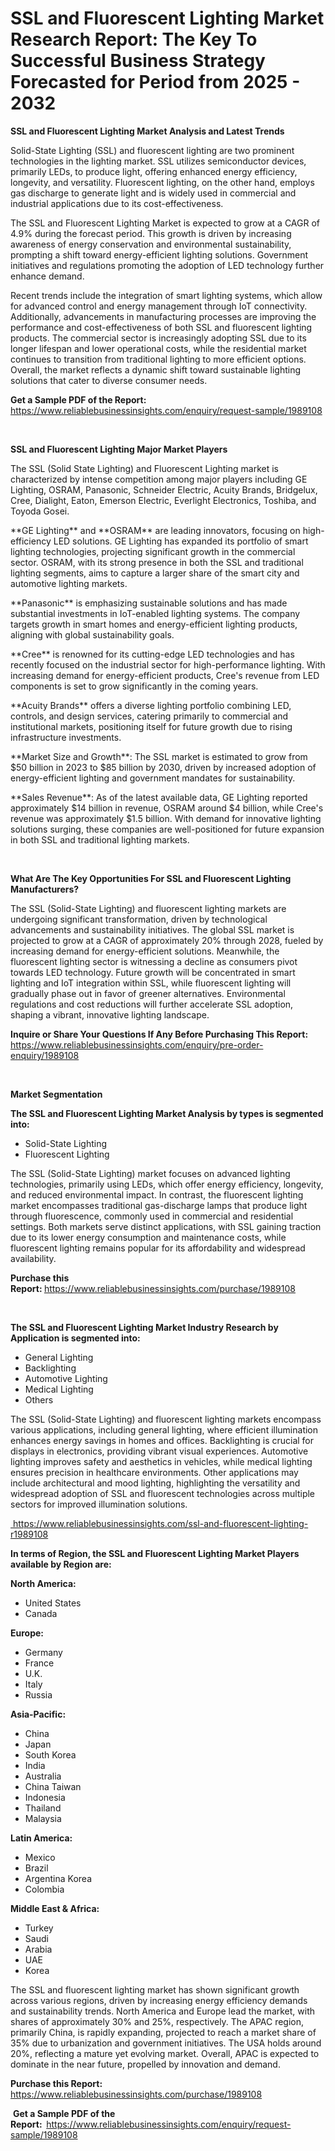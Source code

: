 <p><h1>SSL and Fluorescent Lighting Market Research Report: The Key To Successful Business Strategy Forecasted for Period from 2025 - 2032</h1></p><p><strong>SSL and Fluorescent Lighting Market Analysis and Latest Trends</strong></p>
<p><p>Solid-State Lighting (SSL) and fluorescent lighting are two prominent technologies in the lighting market. SSL utilizes semiconductor devices, primarily LEDs, to produce light, offering enhanced energy efficiency, longevity, and versatility. Fluorescent lighting, on the other hand, employs gas discharge to generate light and is widely used in commercial and industrial applications due to its cost-effectiveness.</p><p>The SSL and Fluorescent Lighting Market is expected to grow at a CAGR of 4.9% during the forecast period. This growth is driven by increasing awareness of energy conservation and environmental sustainability, prompting a shift toward energy-efficient lighting solutions. Government initiatives and regulations promoting the adoption of LED technology further enhance demand. </p><p>Recent trends include the integration of smart lighting systems, which allow for advanced control and energy management through IoT connectivity. Additionally, advancements in manufacturing processes are improving the performance and cost-effectiveness of both SSL and fluorescent lighting products. The commercial sector is increasingly adopting SSL due to its longer lifespan and lower operational costs, while the residential market continues to transition from traditional lighting to more efficient options. Overall, the market reflects a dynamic shift toward sustainable lighting solutions that cater to diverse consumer needs.</p></p>
<p><strong>Get a Sample PDF of the Report:&nbsp;</strong> <a href="https://www.reliablebusinessinsights.com/enquiry/request-sample/1989108?utm_campaign=2292&utm_medium=2&utm_source=Github&utm_content=ia&utm_term=12042025&utm_id=ssl-and-fluorescent-lighting">https://www.reliablebusinessinsights.com/enquiry/request-sample/1989108</a></p>
<p>&nbsp;</p>
<p><strong>SSL and Fluorescent Lighting Major Market Players</strong></p>
<p><p>The SSL (Solid State Lighting) and Fluorescent Lighting market is characterized by intense competition among major players including GE Lighting, OSRAM, Panasonic, Schneider Electric, Acuity Brands, Bridgelux, Cree, Dialight, Eaton, Emerson Electric, Everlight Electronics, Toshiba, and Toyoda Gosei. </p><p>**GE Lighting** and **OSRAM** are leading innovators, focusing on high-efficiency LED solutions. GE Lighting has expanded its portfolio of smart lighting technologies, projecting significant growth in the commercial sector. OSRAM, with its strong presence in both the SSL and traditional lighting segments, aims to capture a larger share of the smart city and automotive lighting markets.</p><p>**Panasonic** is emphasizing sustainable solutions and has made substantial investments in IoT-enabled lighting systems. The company targets growth in smart homes and energy-efficient lighting products, aligning with global sustainability goals.</p><p>**Cree** is renowned for its cutting-edge LED technologies and has recently focused on the industrial sector for high-performance lighting. With increasing demand for energy-efficient products, Cree's revenue from LED components is set to grow significantly in the coming years.</p><p>**Acuity Brands** offers a diverse lighting portfolio combining LED, controls, and design services, catering primarily to commercial and institutional markets, positioning itself for future growth due to rising infrastructure investments. </p><p>**Market Size and Growth**: The SSL market is estimated to grow from $50 billion in 2023 to $85 billion by 2030, driven by increased adoption of energy-efficient lighting and government mandates for sustainability. </p><p>**Sales Revenue**: As of the latest available data, GE Lighting reported approximately $14 billion in revenue, OSRAM around $4 billion, while Cree's revenue was approximately $1.5 billion. With demand for innovative lighting solutions surging, these companies are well-positioned for future expansion in both SSL and traditional lighting markets.</p></p>
<p>&nbsp;</p>
<p><strong>What Are The Key Opportunities For SSL and Fluorescent Lighting Manufacturers?</strong></p>
<p><p>The SSL (Solid-State Lighting) and fluorescent lighting markets are undergoing significant transformation, driven by technological advancements and sustainability initiatives. The global SSL market is projected to grow at a CAGR of approximately 20% through 2028, fueled by increasing demand for energy-efficient solutions. Meanwhile, the fluorescent lighting sector is witnessing a decline as consumers pivot towards LED technology. Future growth will be concentrated in smart lighting and IoT integration within SSL, while fluorescent lighting will gradually phase out in favor of greener alternatives. Environmental regulations and cost reductions will further accelerate SSL adoption, shaping a vibrant, innovative lighting landscape.</p></p>
<p><strong>Inquire or Share Your Questions If Any Before Purchasing This Report:</strong> <a href="https://www.reliablebusinessinsights.com/enquiry/pre-order-enquiry/1989108?utm_campaign=2292&utm_medium=2&utm_source=Github&utm_content=ia&utm_term=12042025&utm_id=ssl-and-fluorescent-lighting">https://www.reliablebusinessinsights.com/enquiry/pre-order-enquiry/1989108</a></p>
<p>&nbsp;</p>
<p><strong>Market Segmentation</strong></p>
<p><strong>The SSL and Fluorescent Lighting Market Analysis by types is segmented into:</strong></p>
<p><ul><li>Solid-State Lighting</li><li>Fluorescent Lighting</li></ul></p>
<p><p>The SSL (Solid-State Lighting) market focuses on advanced lighting technologies, primarily using LEDs, which offer energy efficiency, longevity, and reduced environmental impact. In contrast, the fluorescent lighting market encompasses traditional gas-discharge lamps that produce light through fluorescence, commonly used in commercial and residential settings. Both markets serve distinct applications, with SSL gaining traction due to its lower energy consumption and maintenance costs, while fluorescent lighting remains popular for its affordability and widespread availability.</p></p>
<p><strong>Purchase this Report:&nbsp;</strong><a href="https://www.reliablebusinessinsights.com/purchase/1989108?utm_campaign=2292&utm_medium=2&utm_source=Github&utm_content=ia&utm_term=12042025&utm_id=ssl-and-fluorescent-lighting">https://www.reliablebusinessinsights.com/purchase/1989108</a></p>
<p>&nbsp;</p>
<p><strong>The SSL and Fluorescent Lighting Market Industry Research by Application is segmented into:</strong></p>
<p><ul><li>General Lighting</li><li>Backlighting</li><li>Automotive Lighting</li><li>Medical Lighting</li><li>Others</li></ul></p>
<p><p>The SSL (Solid-State Lighting) and fluorescent lighting markets encompass various applications, including general lighting, where efficient illumination enhances energy savings in homes and offices. Backlighting is crucial for displays in electronics, providing vibrant visual experiences. Automotive lighting improves safety and aesthetics in vehicles, while medical lighting ensures precision in healthcare environments. Other applications may include architectural and mood lighting, highlighting the versatility and widespread adoption of SSL and fluorescent technologies across multiple sectors for improved illumination solutions.</p></p>
<p><a href="https://www.reliablebusinessinsights.com/ssl-and-fluorescent-lighting-r1989108?utm_campaign=2292&utm_medium=2&utm_source=Github&utm_content=ia&utm_term=12042025&utm_id=ssl-and-fluorescent-lighting">&nbsp;https://www.reliablebusinessinsights.com/ssl-and-fluorescent-lighting-r1989108</a></p>
<p><strong>In terms of Region, the SSL and Fluorescent Lighting Market Players available by Region are:</strong></p>
<p>
    <p> <strong> North America: </strong>
        <ul>
            <li>United States</li>
            <li>Canada</li>
        </ul>
        </p> 
    <p> <strong> Europe: </strong>
        <ul>
            <li>Germany</li>
            <li>France</li>
            <li>U.K.</li>
            <li>Italy</li>
            <li>Russia</li>
        </ul>
        </p> 
    <p> <strong> Asia-Pacific: </strong>
        <ul>
            <li>China</li>
            <li>Japan</li>
            <li>South Korea</li>
            <li>India</li>
            <li>Australia</li>
            <li>China Taiwan</li>
            <li>Indonesia</li>
            <li>Thailand</li>
            <li>Malaysia</li>
        </ul>
        </p> 
    <p> <strong> Latin America: </strong>
        <ul>
            <li>Mexico</li>
            <li>Brazil</li>
            <li>Argentina Korea</li>
            <li>Colombia</li>
        </ul>
        </p> 
    <p> <strong> Middle East & Africa: </strong>
        <ul>
            <li>Turkey</li>
            <li>Saudi</li>
            <li>Arabia</li>
            <li>UAE</li>
            <li>Korea</li>
        </ul>
    </p>
    </p>
<p><p>The SSL and fluorescent lighting market has shown significant growth across various regions, driven by increasing energy efficiency demands and sustainability trends. North America and Europe lead the market, with shares of approximately 30% and 25%, respectively. The APAC region, primarily China, is rapidly expanding, projected to reach a market share of 35% due to urbanization and government initiatives. The USA holds around 20%, reflecting a mature yet evolving market. Overall, APAC is expected to dominate in the near future, propelled by innovation and demand.</p></p>
<p><strong>Purchase this Report: </strong><a href="https://www.reliablebusinessinsights.com/purchase/1989108?utm_campaign=2292&utm_medium=2&utm_source=Github&utm_content=ia&utm_term=12042025&utm_id=ssl-and-fluorescent-lighting">https://www.reliablebusinessinsights.com/purchase/1989108</a></p>
<p>&nbsp;<strong>Get a Sample PDF of the Report:&nbsp;&nbsp;</strong><a href="https://www.reliablebusinessinsights.com/enquiry/request-sample/1989108?utm_campaign=2292&utm_medium=2&utm_source=Github&utm_content=ia&utm_term=12042025&utm_id=ssl-and-fluorescent-lighting">https://www.reliablebusinessinsights.com/enquiry/request-sample/1989108</a></p>
<p><strong></strong></p>
<p><p></p><p></p><p></p></p>